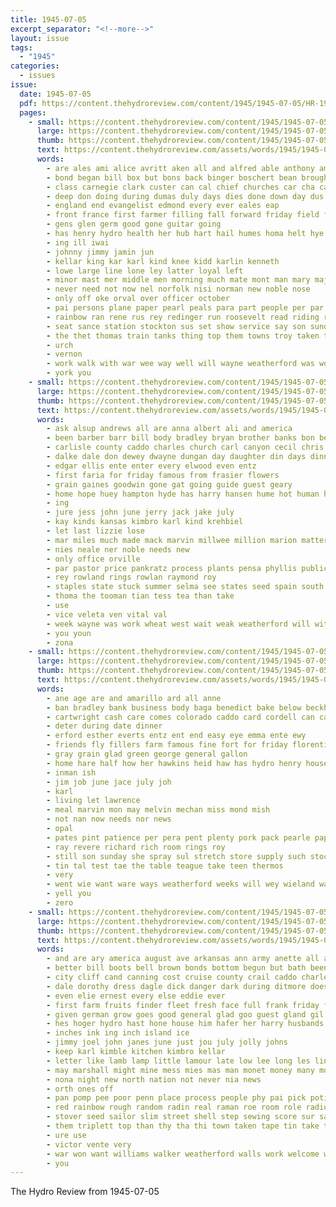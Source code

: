 ```yaml
---
title: 1945-07-05
excerpt_separator: "<!--more-->"
layout: issue
tags:
  - "1945"
categories:
  - issues
issue:
  date: 1945-07-05
  pdf: https://content.thehydroreview.com/content/1945/1945-07-05/HR-1945-07-05.pdf
  pages:
    - small: https://content.thehydroreview.com/content/1945/1945-07-05/small/HR-1945-07-05-01.jpg
      large: https://content.thehydroreview.com/content/1945/1945-07-05/large/HR-1945-07-05-01.jpg
      thumb: https://content.thehydroreview.com/content/1945/1945-07-05/thumbnails/HR-1945-07-05-01.jpg
      text: https://content.thehydroreview.com/assets/words/1945/1945-07-05/HR-1945-07-05-01.txt
      words:
        - are ales ami alice avritt aken all and alfred able anthony amon apache
        - bond began bill box but bons back binger boschert bean brought big benne battle ber brother bel beak banks bennett born below been bottom bonds boys business best brack beverly bassler
        - class carnegie clark custer can cal chief churches car cha casino crew church came carney caddo cen cellar cor clinton cap city clarence county
        - deep don doing during dumas duly days dies done down day dus death
        - england end evangelist edmond every ever eales eap
        - front france first farmer filling fall forward friday field frank foree fruit friends far few from for fail fand farm fell
        - gens glen germ good gone guitar going
        - has henry hydro health her hub hart hail humes homa helt hye harbor horry hume home hafer house hyer hal held hold had hard hud him
        - ing ill iwai
        - johnny jimmy jamin jun
        - kellar king kar karl kind knee kidd karlin kenneth
        - lowe large line lone ley latter loyal left
        - minor mast mer middle men morning much mate mont man mary major most mainz murray matter morris made march more middleton mom
        - never need not now nel norfolk nisi norman new noble nose
        - only off oke orval over officer october
        - pai persons plane paper pearl peals para part people per par page public pay
        - rainbow ran rene rus rey redinger run roosevelt read riding richert russell
        - seat sance station stockton sus set show service say son sunday sales sidney step schools she second stress senior smith see sell still ship small sister sat stroke salvage sailor soon sale sheppard sing
        - the thet thomas train tanks thing top them towns troy taken traini ten than tex
        - urch
        - vernon
        - work walk with war wee way well will wayne weatherford was world went wheat while wife wolf week
        - york you
    - small: https://content.thehydroreview.com/content/1945/1945-07-05/small/HR-1945-07-05-02.jpg
      large: https://content.thehydroreview.com/content/1945/1945-07-05/large/HR-1945-07-05-02.jpg
      thumb: https://content.thehydroreview.com/content/1945/1945-07-05/thumbnails/HR-1945-07-05-02.jpg
      text: https://content.thehydroreview.com/assets/words/1945/1945-07-05/HR-1945-07-05-02.txt
      words:
        - ask alsup andrews all are anna albert ali and america
        - been barber barr bill body bradley bryan brother banks bon beverly boys better bank baptist base balance
        - carlisle county caddo charles church carl canyon cecil chris company close cousin call cash city cedar car charter canning christian clas cot champlin
        - dalke dale don dewey dwayne dungan day daughter din days dinner
        - edgar ellis ente enter every elwood even entz
        - first faria for friday famous from frasier flowers
        - grain gaines goodwin gone gat going guide guest geary
        - home hope huey hampton hyde has harry hansen hume hot human heineman hubbard health harvest hydro hon hal her
        - ing
        - jure jess john june jerry jack jake july
        - kay kinds kansas kimbro karl kind krehbiel
        - let last lizzie lose
        - mar miles much made mack marvin millwee million marion matter mak miss mary miller morning minister
        - nies neale ner noble needs new
        - only office orville
        - par pastor price pankratz process plants pensa phyllis public plate per pam patience parker
        - rey rowland rings rowlan raymond roy
        - staples state stuck summer selma see states seed spain south sister station save sons sol school sunday she stock son stand sun swell service sickles stafford spencer
        - thoma the tooman tian tess tea than take
        - use
        - vice veleta ven vital val
        - week wayne was work wheat west wait weak weatherford will with well wilbur
        - you youn
        - zona
    - small: https://content.thehydroreview.com/content/1945/1945-07-05/small/HR-1945-07-05-03.jpg
      large: https://content.thehydroreview.com/content/1945/1945-07-05/large/HR-1945-07-05-03.jpg
      thumb: https://content.thehydroreview.com/content/1945/1945-07-05/thumbnails/HR-1945-07-05-03.jpg
      text: https://content.thehydroreview.com/assets/words/1945/1945-07-05/HR-1945-07-05-03.txt
      words:
        - ane age are and amarillo ard all anne
        - ban bradley bank business body baga benedict bake below beckham brought been bill ben bears bottles
        - cartwright cash care comes colorado caddo card cordell can canning county collins cold city clayton close carlisle car copper
        - deter during date dinner
        - erford esther everts entz ent end easy eye emma ente ewy
        - friends fly fillers farm famous fine fort for friday florentine folks funny fanny from
        - gray grain glad green george general gallon
        - home hare half how her hawkins heid haw has hydro henry house human ham harold
        - inman ish
        - jim job june jace july joh
        - karl
        - living let lawrence
        - meal marvin mon may melvin mechan miss mond mish
        - not nan now needs nor news
        - opal
        - pates pint patience per pera pent plenty pork pack pearle paper president patterson payne pound poli
        - ray revere richard rich room rings roy
        - still son sunday she spray sul stretch store supply such stock seat set state saturday sons service see
        - tin tal test tae the table teague take teen thermos
        - very
        - went wie want ware ways weatherford weeks will wey wieland ward was wilma wilford with while working week
        - yell you
        - zero
    - small: https://content.thehydroreview.com/content/1945/1945-07-05/small/HR-1945-07-05-04.jpg
      large: https://content.thehydroreview.com/content/1945/1945-07-05/large/HR-1945-07-05-04.jpg
      thumb: https://content.thehydroreview.com/content/1945/1945-07-05/thumbnails/HR-1945-07-05-04.jpg
      text: https://content.thehydroreview.com/assets/words/1945/1945-07-05/HR-1945-07-05-04.txt
      words:
        - and are ary america august ave arkansas ann army anette all arnt albert ang able ane
        - better bill boots bell brown bonds bottom begun but bath been brewer blower bac brendel brings bills bia blades beer begin bottle bee buckmaster bus bracken best brother beach bier buy big bolling
        - city cliff cand canning cost cruise county crail caddo charles can carolina cold care cooker cole come cover cool cee cane claude custer coe
        - dale dorothy dress dagle dick danger dark during ditmore does dry deming duty
        - even elie ernest every else eddie ever
        - first farm fruits finder fleet fresh face full frank friday former for fine france from francis felton fand
        - given german grow goes good general glad goo guest gland gil
        - hes hoger hydro hast hone house him hafer her harry husbands how has helps home heard hold han howse harvey had hundred hall high henke
        - inches ink ing inch island ice
        - jimmy joel john janes june just jou july jolly johns
        - keep karl kimble kitchen kimbro kellar
        - letter like lamb lamp little lamour late low lee long les line lent light lakes laundry life
        - may marshall might mine mess mies mas man monet money many moore moat magic melone maybe miss miller millet made mus members monte monday much marvin more mand
        - nona night new north nation not never nia news
        - orth ones off
        - pan pomp pee poor penn place process people phy pai pick potier per peace past post pea pete parlor pure present
        - red rainbow rough random radin real raman roe room role radio rack regular
        - stover seed sailor slim street shell step sewing score sur saturday space side smith sell ser son sale second say stang sian sing small steinmetz set service sunday sutter summerville see schaal
        - them triplett top than thy tha thi town taken tape tin take tan tommy tor tol tea thing the tom
        - ure use
        - victor vente very
        - war won want williams walker weatherford walls work welcome whitney wit water wah waren was word world weeks west while wie wash with will
        - you
---
```


The Hydro Review from 1945-07-05

<!--more-->


